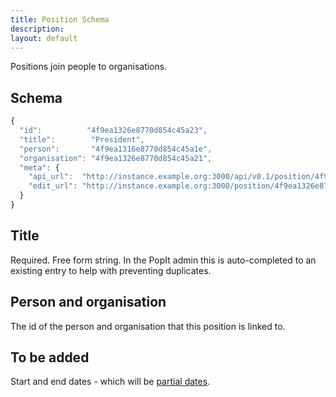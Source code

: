 ```yaml
---
title: Position Schema
description: 
layout: default
---
```


Positions join people to organisations.

## Schema

``` javascript
{
  "id":          "4f9ea1326e8770d854c45a23",
  "title":        "President",
  "person":       "4f9ea1316e8770d854c45a1e",
  "organisation": "4f9ea1326e8770d854c45a21",
  "meta": {
    "api_url":  "http://instance.example.org:3000/api/v0.1/position/4f9ea1326e8770d854c45a23",
    "edit_url": "http://instance.example.org:3000/position/4f9ea1326e8770d854c45a23"
  }
}
```

## Title

Required. Free form string. In the PopIt admin this is auto-completed to an existing entry to help with preventing duplicates.

## Person and organisation

The id of the person and organisation that this position is linked to.

## To be added

Start and end dates - which will be [partial dates](partial-date).
